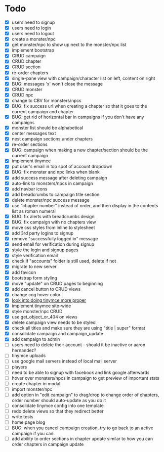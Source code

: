 # Todo

- [x] users need to signup
- [x] users need to login
- [x] users need to logout
- [x] create a monster/npc
- [x] get monster/npc to show up next to the monster/npc list
- [x] implement bootstrap
- [x] CRUD campaign
- [x] CRUD chapter
- [x] CRUD section
- [x] re-order chapters
- [x] single-pane view with campaign/character list on left, content on right
- [x] BUG: messages 'x' won't close the message
- [x] CRUD monster
- [x] CRUD npc
- [x] change to CBV for monsters/npcs
- [x] BUG: fix success url when creating a chapter so that it goes to the current campaign and chapter
- [x] BUG: get rid of horizontal bar in campaigns if you don't have any campaigns
- [x] monster list should be alphabetical
- [x] center messages text
- [x] nest campaign sections under chapters
- [x] re-order sections
- [x] BUG: campaign when making a new chapter/section should be the current campaign
- [x] implement tinymce
- [x] put user's email in top spot of account dropdown
- [x] BUG: fix monster and npc links when blank
- [x] add success message after deleting campaign
- [x] auto-link to monsters/npcs in campaign
- [x] add navbar icons
- [x] add breadcrumbs to campaign title section
- [x] delete monster/npc success message
- [x] use "chapter number" instead of order, and then display in the contents list as roman numeral
- [x] BUG: fix alerts with breadcrumbs design
- [x] BUG: fix campaign with no chapters view
- [x] move css styles from inline to stylesheet
- [x] add 3rd party logins to signup
- [x] remove "successfully logged in" message
- [x] send email for verification during signup
- [x] style the login and signup pages
- [x] style verification email
- [x] check if "accounts" folder is still used, delete if not
- [x] migrate to new server
- [x] add favicon
- [x] bootstrap form styling
- [x] move "update" on CRUD pages to beginning
- [x] add cancel button to CRUD views
- [x] change cog hover color
- [x] [look into doing tinymce more proper](http://stackoverflow.com/questions/19013509/tinymce-widget-usage-in-django-template)
- [x] implement tinymce site-wide
- [x] style monster/npc CRUD
- [x] use get_object_or_404 on views
- [x] delete campaign view needs to be styled
- [x] check all titles and make sure they are using "title | super" format
- [x] consolidate campaign and campaign_update
- [x] add campaign to admin
- [ ] users need to delete their account - should it be inactive or aaron hernandez?
- [ ] tinymce uploads
- [ ] use google mail servers instead of local mail server
- [ ] players
- [ ] need to be able to signup with facebook and link google afterwards
- [ ] hover over monsters/npcs in campaign to get preview of important stats
- [ ] create chapter in modal
- [ ] import monster/npc
- [ ] add option in "edit campaign" to drag/drop to change order of chapters, order number should auto-update as you do it
- [ ] consolidate tinymce config into one template
- [ ] redo delete views so that they redirect better
- [ ] write tests
- [ ] home page blog
- [ ] BUG: when you cancel campaign creation, try to go back to an active campaign if you can
- [ ] add ability to order sections in chapter update similar to how you can order chapters in campaign update